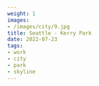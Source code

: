 ```yaml
---
weight: 1
images:
- /images/city/9.jpg
title: Seattle - Kerry Park
date: 2022-07-23
tags:
- work
- city
- park
- skyline
---
```

